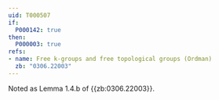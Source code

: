 ```yaml
---
uid: T000507
if:
  P000142: true
then:
  P000003: true
refs:
- name: Free k-groups and free topological groups (Ordman)
  zb: "0306.22003"
---
```


Noted as Lemma 1.4.b of {{zb:0306.22003}}.

